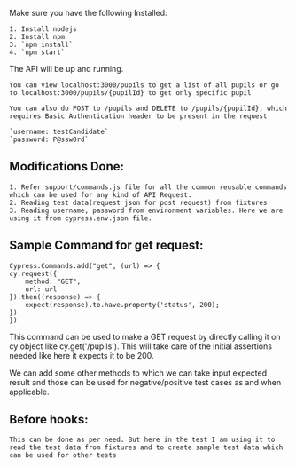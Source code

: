 
Make sure you have the following Installed:

    1. Install nodejs 
    2. Install npm
    3. `npm install`
    4. `npm start`

The API will be up and running.

    You can view localhost:3000/pupils to get a list of all pupils or go to localhost:3000/pupils/{pupilId} to get only specific pupil

    You can also do POST to /pupils and DELETE to /pupils/{pupilId}, which requires Basic Authentication header to be present in the request  

    `username: testCandidate`  
    `password: P@ssw0rd`

## Modifications Done:
    1. Refer support/commands.js file for all the common reusable commands which can be used for any kind of API Request.
    2. Reading test data(request json for post request) from fixtures
    3. Reading username, password from environment variables. Here we are using it from cypress.env.json file.

## Sample Command for get request:

    Cypress.Commands.add("get", (url) => {
    cy.request({
        method: "GET",
        url: url
    }).then((response) => {
        expect(response).to.have.property('status', 200);
    })
    })


This command can be used to make a GET request by directly calling it on cy object like cy.get('/pupils'). This will take care of the initial assertions needed like here it expects it to be 200.

We can add some other methods to which we can take input expected result and those can be used for negative/positive test cases as and when applicable.

## Before hooks:
    This can be done as per need. But here in the test I am using it to read the test data from fixtures and to create sample test data which can be used for other tests